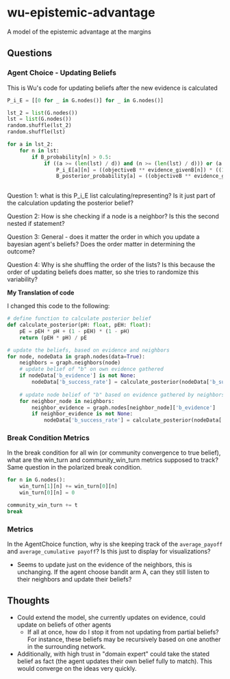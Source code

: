 # wu-epistemic-advantage
A model of the epistemic advantage at the margins

## Questions

### Agent Choice - Updating Beliefs
This is Wu's code for updating beliefs after the new evidence is calculated
```py
P_i_E = [[0 for _ in G.nodes()] for _ in G.nodes()]

lst_2 = list(G.nodes())
lst = list(G.nodes())
random.shuffle(lst_2)
random.shuffle(lst)

for a in lst_2:
    for n in lst:
        if B_probability[n] > 0.5:
            if ((a >= (len(lst) / d)) and (n >= (len(lst) / d))) or (a < (len(lst) / d)):
                P_i_E[a][n] = ((objectiveB ** evidence_givenB[n]) * ((1 - objectiveB) ** (noofpulls - evidence_givenB[n])) * B_posterior_probability[a]) + (((1 - objectiveB) ** evidence_givenB[n]) * (objectiveB ** (noofpulls - evidence_givenB[n])) * (1 - B_posterior_probability[a]))
                B_posterior_probability[a] = ((objectiveB ** evidence_givenB[n]) * ((1 - objectiveB) ** (noofpulls - evidence_givenB[n])) * B_posterior_probability[a]) / P_i_E[a][n]
    
```
Question 1: what is this P_i_E list calculating/representing? Is it just part of the calculation updating the posterior belief?

Question 2: How is she checking if a node is a neighbor? Is this the second nested if statement?

Question 3: General - does it matter the order in which you update a bayesian agent's beliefs? Does the order matter in determining the outcome?

Question 4: Why is she shuffling the order of the lists? Is this because the order of updating beliefs does matter, so she tries to randomize this variability?

**My Translation of code**

I changed this code to the following:
```py
# define function to calculate posterior belief
def calculate_posterior(pH: float, pEH: float):
    pE = pEH * pH + (1 - pEH) * (1 - pH)
    return (pEH * pH) / pE

# update the beliefs, based on evidence and neighbors
for node, nodeData in graph.nodes(data=True):
    neighbors = graph.neighbors(node)
    # update belief of "b" on own evidence gathered
    if nodeData['b_evidence'] is not None:
        nodeData['b_success_rate'] = calculate_posterior(nodeData['b_success_rate'], nodeData['b_evidence'])
    
    # update node belief of "b" based on evidence gathered by neighbors
    for neighbor_node in neighbors:
        neighbor_evidence = graph.nodes[neighbor_node]['b_evidence']
        if neighbor_evidence is not None:
            nodeData['b_success_rate'] = calculate_posterior(nodeData['b_success_rate'], neighbor_evidence)
```

### Break Condition Metrics
In the break condition for all win (or community convergence to true belief), what are the win_turn and community_win_turn metrics supposed to track? Same question in the polarized break condition.
```py
for n in G.nodes():
    win_turn[1][n] += win_turn[0][n]
    win_turn[0][n] = 0

community_win_turn += t
break
```

### Metrics
In the AgentChoice function, why is she keeping track of the `average_payoff` and `average_cumulative payoff`? Is this just to display for visualizations?


* Seems to update just on the evidence of the neighbors, this is unchanging.
If the agent choose bandit arm A, can they still listen to their neighbors and update their beliefs?

## Thoughts
* Could extend the model, she currently updates on evidence, could update on beliefs of other agents
    * If all at once, how do I stop it from not updating from partial beliefs? For instance, these beliefs may be recursively based on one another in the surrounding network.
* Additionally, with high trust in "domain expert" could take the stated belief as fact (the agent updates their own belief fully to match). This would converge on the ideas very quickly.